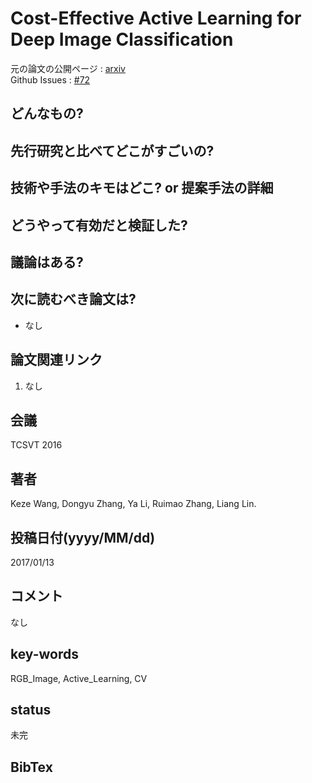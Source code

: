 # Cost-Effective Active Learning for Deep Image Classification

元の論文の公開ページ : [arxiv](https://arxiv.org/abs/1701.03551)  
Github Issues : [#72](https://github.com/Obarads/obarads.github.io/issues/72)

## どんなもの?

## 先行研究と比べてどこがすごいの?

## 技術や手法のキモはどこ? or 提案手法の詳細

## どうやって有効だと検証した?

## 議論はある?

## 次に読むべき論文は?
- なし

## 論文関連リンク
1. なし

## 会議
TCSVT 2016

## 著者
Keze Wang, Dongyu Zhang, Ya Li, Ruimao Zhang, Liang Lin.

## 投稿日付(yyyy/MM/dd)
2017/01/13

## コメント
なし

## key-words
RGB_Image, Active_Learning, CV

## status
未完

## BibTex
